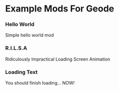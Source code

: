 # Example Mods For Geode

### Hello World

Simple hello world mod

### R.I.L.S.A

Ridiculously Impractical Loading Screen Animation

### Loading Text

You should finish loading... NOW!
